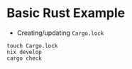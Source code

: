 # Basic Rust Example

* Creating/updating `Cargo.lock`
```shell
touch Cargo.lock
nix develop
cargo check
```
